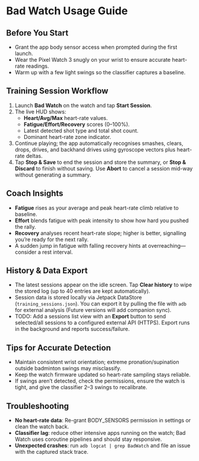 # Bad Watch Usage Guide

## Before You Start
- Grant the app body sensor access when prompted during the first launch.
- Wear the Pixel Watch 3 snugly on your wrist to ensure accurate heart-rate readings.
- Warm up with a few light swings so the classifier captures a baseline.

## Training Session Workflow
1. Launch **Bad Watch** on the watch and tap **Start Session**.
2. The live HUD shows:
   - **Heart/Avg/Max** heart-rate values.
   - **Fatigue/Effort/Recovery** scores (0–100%).
   - Latest detected shot type and total shot count.
   - Dominant heart-rate zone indicator.
3. Continue playing; the app automatically recognises smashes, clears, drops, drives, and backhand drives using gyroscope vectors plus heart-rate deltas.
4. Tap **Stop & Save** to end the session and store the summary, or **Stop & Discard** to finish without saving. Use **Abort** to cancel a session mid-way without generating a summary.

## Coach Insights
- **Fatigue** rises as your average and peak heart-rate climb relative to baseline.
- **Effort** blends fatigue with peak intensity to show how hard you pushed the rally.
- **Recovery** analyses recent heart-rate slope; higher is better, signalling you’re ready for the next rally.
- A sudden jump in fatigue with falling recovery hints at overreaching—consider a rest interval.

## History & Data Export
- The latest sessions appear on the idle screen. Tap **Clear history** to wipe the stored log (up to 40 entries are kept automatically).
- Session data is stored locally via Jetpack DataStore (`training_sessions.json`). You can export it by pulling the file with `adb` for external analysis (Future versions will add companion sync).
 - TODO: Add a sessions list view with an **Export** button to send selected/all sessions to a configured external API (HTTPS). Export runs in the background and reports success/failure.

## Tips for Accurate Detection
- Maintain consistent wrist orientation; extreme pronation/supination outside badminton swings may misclassify.
- Keep the watch firmware updated so heart-rate sampling stays reliable.
- If swings aren’t detected, check the permissions, ensure the watch is tight, and give the classifier 2–3 swings to recalibrate.

## Troubleshooting
- **No heart-rate data**: Re-grant BODY_SENSORS permission in settings or clean the watch back.
- **Classifier lag**: reduce other intensive apps running on the watch; Bad Watch uses coroutine pipelines and should stay responsive.
- **Unexpected crashes**: run `adb logcat | grep BadWatch` and file an issue with the captured stack trace.
